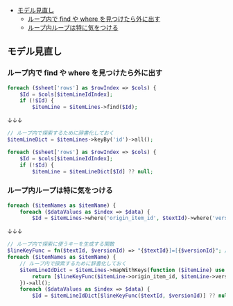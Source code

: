 - [モデル見直し](#モデル見直し)
    - [ループ内で find や where を見つけたら外に出す](#ループ内で-find-や-where-を見つけたら外に出す)
    - [ループ内ループは特に気をつける](#ループ内ループは特に気をつける)

## モデル見直し
### ループ内で find や where を見つけたら外に出す
```php
foreach ($sheet['rows'] as $rowIndex => $cols) {
    $Id = $cols[$itemLineIdIndex];
    if (!$Id) {
        $itemLine = $itemLines->find($Id);
```
↓↓↓
```php
// ループ内で探索するために辞書化しておく
$itemLineDict = $itemLines->keyBy('id')->all();

foreach ($sheet['rows'] as $rowIndex => $cols) {
    $Id = $cols[$itemLineIdIndex];
    if (!$Id) {
        $itemLine = $itemLineDict[$Id] ?? null;
```

### ループ内ループは特に気をつける
```php
foreach ($itemNames as $itemName) {
    foreach ($dataValues as $index => $data) {
        $Id = $itemLines->where('origin_item_id', $textId)->where('version_id', $versionId)->first()?->id;
```
↓↓↓
```php
// ループ内で探索に使うキーを生成する関数
$lineKeyFunc = fn($textId, $versionId) => "{$textId}]=[{$versionId}"; // textId(string)で使われなさそうな文字列で連結
foreach ($itemNames as $itemName) {
    // ループ内で探索するために辞書化しておく
    $itemLineIdDict = $itemLines->mapWithKeys(function ($itemLine) use ($lineKeyFunc) {
        return [$lineKeyFunc($itemLine->origin_item_id, $itemLine->version_id) => $itemLine->id];
    })->all();
    foreach ($dataValues as $index => $data) {
        $Id = $itemLineIdDict[$lineKeyFunc($textId, $versionId)] ?? null;
```

